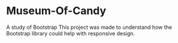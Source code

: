 # Museum-Of-Candy
A study of Bootstrap 
This project was made to understand how the Bootstrap library could help with responsive design. 

